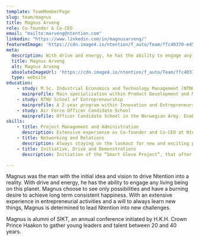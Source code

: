 ```yaml
---
template: TeamMemberPage
slug: team/magnus
title: Magnus Arveng
role: Co-founder & Co-CEO
email: "mailto:marveng@ntention.com"
linkedin: "https://www.linkedin.com/in/magnusarveng/"
featuredImage: 'https://cdn.image4.io/ntention/f_auto/Team/ffc40370-e453-481e-8e61-89b73d560a8e.Jpeg'
meta:
  description: With drive and energy, he has the ability to engage any living being on this planet. Magnus choose to see only possibilities and have a burning desire to …
  title: Magnus Arveng
  alt: Magnus Arveng
  absoluteImageUrl: 'https://cdn.image4.io/ntention/f_auto/Team/ffc40370-e453-481e-8e61-89b73d560a8e.Jpeg'
  type: website
education:
    - study: M.Sc. Industrial Economics and Technology Management (NTNU)
      mainprofile: Main specialization within Product Development and Manufacturing
    - study: NTNU School of Entrepreneurship
      mainprofile: A 2-year program within Innovation and Entrepreneurship
    - study: Air Force Officer Candidate School
      mainprofile: Officer Candidate School in the Norwegian Army. Enables the student to conceal the role of soldier, instructor and leader through a combination of theory and practice.
skills:
    - title: Project Management and Administration
      description: Extensive experience as Co-founder and Co-CEO at Ntention
    - title: Networking and Relations
      description: Always staying on the lookout for new and exciting possibilities
    - title: Initiative, Drive and Demonstrations
      description: Initiation of the “Smart Glove Project”, that after a numerous of pitches and demonstrations led to the business we know as Ntention.

---
```

<!BIO>
Magnus was the man with the initial idea and vision to drive Ntention into a reality. With drive and energy, he has the ability to engage any living being on this planet. Magnus choose to see only possibilities and have a burning desire to achieve long term consistent happiness. With an extensive experience in entrepreneurial activities and a will to always learn new things, Magnus is determined to lead Ntention into new challenges.

Magnus is alumni of SIKT, an annual conference initiated by H.K.H. Crown Prince Haakon to gather young leaders and talent between 20 and 40 years.
